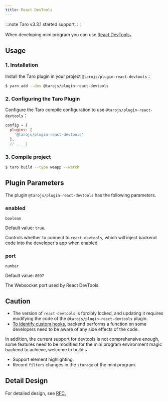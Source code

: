 ```yaml
---
title: React DevTools
---
```


:::note Taro v3.3.1 started support. :::

When developing mini program you can use [React DevTools](https://github.com/facebook/react/blob/main/packages/react-devtools/README.md)。

## Usage

### 1. Installation

Install the Taro plugin in your project `@tarojs/plugin-react-devtools`：

```sh
$ yarn add --dev @tarojs/plugin-react-devtools
```

### 2. Configuring the Taro Plugin

Configure the Taro compile configuration to use `@tarojs/plugin-react-devtools`：

```js title="config/dev.js"
config = {
  plugins: [
    '@tarojs/plugin-react-devtools'
  ],
  // ... }
```

### 3. Compile project

```sh
$ taro build --type weapp --watch
```

## Plugin Parameters

The plugin `@tarojs/plugin-react-devtools` has the following parameters.

### enabled

`boolean`

Default value: `true`.

Controls whether to connect to `react-devtools`, which will inject backend code into the developer's app when enabled.

### port

`number`

Default value: `8097`

The Websocket port used by React DevTools.

## Caution

- The version of `react-devtools` is forcibly locked, and updating it requires modifying the code of the `@tarojs/plugin-react-devtools` plugin.
- [To identify custom hooks](https://github.com/facebook/react/blob/main/packages/react-devtools/OVERVIEW.md#inspecting-hooks), backend performs a function on some developers need to be aware of any side effects of the code.

In addition, the current support for devtools is not comprehensive enough, some features need to be modified for the mini program environment magic backend to achieve, welcome to build ~

- Support element highlighting.
- Record `filters` changes in the `storage` of the mini program.

## Detail Design

For detailed design, see [RFC](https://github.com/NervJS/taro-rfcs/blob/master/rfcs/0005-react-devtools.md)。
